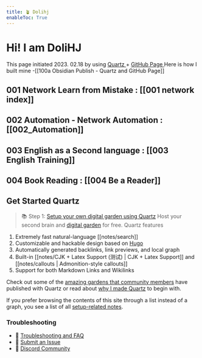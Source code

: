 ```yaml
---
title: 🪴 Dolihj 
enableToc: True
---
```


# Hi! I am DoliHJ

This page initiated 2023. 02.18 by using [Quartz ](https://github.com/jackyzha0/quartz)+ [GitHub Page ](https://pages.github.com/)
Here is how I built mine -[[100a Obsidian Publish - Quartz and GitHub Page]]

## 001 Network  Learn from Mistake  : [[001 network index]]

## 002 Automation - Network Automation : [[002_Automation]]

## 003 English as a Second language : [[003 English Training]]

## 004 Book Reading  : [[004 Be a Reader]]



## Get Started Quartz 

> 📚 Step 1: [Setup your own digital garden using Quartz](notes/setup.md)
Host your second brain and [digital garden](https://jzhao.xyz/posts/networked-thought) for free. Quartz features

1. Extremely fast natural-language [[notes/search]]
2. Customizable and hackable design based on [Hugo](https://gohugo.io/)
3. Automatically generated backlinks, link previews, and local graph
4. Built-in [[notes/CJK + Latex Support (测试) | CJK + Latex Support]] and [[notes/callouts | Admonition-style callouts]]
5. Support for both Markdown Links and Wikilinks

Check out some of the [amazing gardens that community members](notes/showcase.md) have published with Quartz or read about [why I made Quartz](notes/philosophy.md) to begin with.

If you prefer browsing the contents of this site through a list instead of a graph, you see a list of all [setup-related notes](/tags/setup).

### Troubleshooting
- 🚧 [Troubleshooting and FAQ](notes/troubleshooting.md)
- 🐛 [Submit an Issue](https://github.com/jackyzha0/quartz/issues)
- 👀 [Discord Community](https://discord.gg/cRFFHYye7t)


